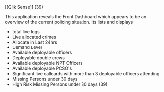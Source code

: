 [[Qlik Sense]] (39)

This application reveals the Front Dashboard which appears to be an overview of the current policing situation.  Its lists and displays

- total live logs
- Live allocated crimes
- Allocate in Last 24hrs
- Demand Level
- Available deployable officers
- Deployable double crews
- Available deployable NPT Officers
- Available deployable PCSO's
- Significant live callcards with more than 3 deployable officers attending
- Missing Persons under 30 days
- High Risk Missing Persons under 30 days 
(39)